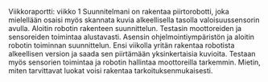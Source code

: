 Viikkoraportti: viikko 1
Suunnitelmani on rakentaa piirtorobotti, joka mielellään osaisi myös skannata kuvia alkeellisella tasolla valoisuussensorin avulla.
Aloitin robotin rakenteen suunnittelun. Testasin moottoreiden ja sensoreiden toimintaa alustavasti. Asensin ohjelmointiympäristön
ja aloitin robotin toiminnan suunnittelun. Ensi viikolla yritän rakentaa robotista alkeellisen version ja saada sen piirtämään
yksinkertaisia kuvioita. Testaan myös sensorien toimintaa ja robotin hallintaa moottoreilla tarkemmin. Mietin, miten tarvittavat luokat
voisi rakentaa tarkoituksenmukaisesti.
